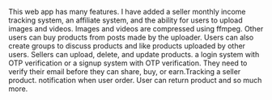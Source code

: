 This web app has many features. I have added a seller monthly income tracking system, an affiliate system, and the ability for users to upload images and videos. Images and videos are compressed using ffmpeg. Other users can buy products from posts made by the uploader. Users can also create groups to discuss products and like products uploaded by other users. Sellers can upload, delete, and update products. a login system with OTP verification or a signup system with OTP verification. They need to verify their email before they can share, buy, or earn.Tracking a seller product. notification when user order. User can return product and so much more.




